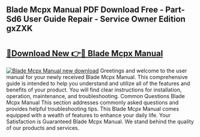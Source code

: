 ## Blade Mcpx Manual PDF Download Free - Part-Sd6 User Guide Repair - Service Owner Edition gxZXK

# <h2><a href="http://bc28533.oget.top/?id=Blade+Mcpx+Manual">🔗Download New 👉🔴 Blade Mcpx Manual</a></h2>

[![Blade Mcpx Manual new download](https://i.imgur.com/5g1atiW.png)](http://bc28533.oget.top/?id=Blade+Mcpx+Manual)
Greetings and welcome to the user manual for your newly received Blade Mcpx Manual. This comprehensive guide is intended to help you understand and utilize all of the features and benefits of your product. You will find clear instructions for installation, operation, maintenance, and troubleshooting. Common Questions Blade Mcpx Manual This section addresses commonly asked questions and provides helpful troubleshooting tips. This Blade Mcpx Manual comes equipped with a wealth of features to enhance your daily life. Your Satisfaction is Guaranteed Blade Mcpx Manual. We stand behind the quality of our products and services.
